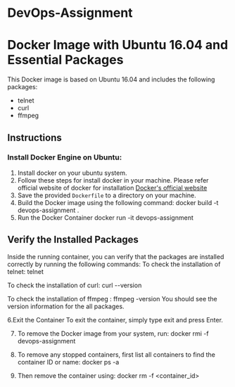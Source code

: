 # DevOps-Assignment
# Docker Image with Ubuntu 16.04 and Essential Packages

This Docker image is based on Ubuntu 16.04 and includes the following packages:
- telnet
- curl
- ffmpeg

## Instructions

### Install Docker Engine on Ubuntu:
1. Install docker on your ubuntu system.
2. Follow these steps for install docker in your machine. Please refer official website of docker for installation [Docker's official website](https://docs.docker.com/engine/install/ubuntu/)
3. Save the provided `Dockerfile` to a directory on your machine.
4. Build the Docker image using the following command:
   docker build -t devops-assignment .
5. Run the Docker Container
   docker run -it devops-assignment 

## Verify the Installed Packages
Inside the running container, you can verify that the packages are installed correctly by running the following commands:
To check the installation of telnet:
  telnet

To check the installation of curl:
  curl --version

To check the installation of ffmpeg :
  ffmpeg -version
You should see the version information for the all packages.

6.Exit the Container
To exit the container, simply type exit and press Enter.

7. To remove the Docker image from your system, run:
  docker rmi -f devops-assignment

8. To remove any stopped containers, first list all containers to find the container ID or name:
  docker ps -a 

9. Then remove the container using:
  docker rm -f <container_id>







